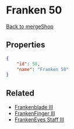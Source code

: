 # Franken 50

<no description available>

[Back to mergeShop](../merge-shops.md)

## Properties

```json
{
    "id": 58,
    "name": "Franken 50"
}
```

## Related

- [Frankenblade III](../items/3111-frankenblade-iii.md)
- [FrankenFinger III](../items/3113-frankenfinger-iii.md)
- [FrankenEyes Staff III](../items/3112-frankeneyes-staff-iii.md)


